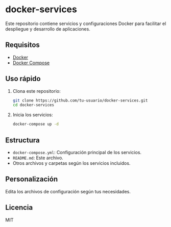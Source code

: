 # docker-services

Este repositorio contiene servicios y configuraciones Docker para facilitar el despliegue y desarrollo de aplicaciones.

## Requisitos

- [Docker](https://www.docker.com/)
- [Docker Compose](https://docs.docker.com/compose/)

## Uso rápido

1. Clona este repositorio:
   ```sh
   git clone https://github.com/tu-usuario/docker-services.git
   cd docker-services
   ```
2. Inicia los servicios:
   ```sh
   docker-compose up -d
   ```

## Estructura

- `docker-compose.yml`: Configuración principal de los servicios.
- `README.md`: Este archivo.
- Otros archivos y carpetas según los servicios incluidos.

## Personalización

Edita los archivos de configuración según tus necesidades.

## Licencia

MIT
